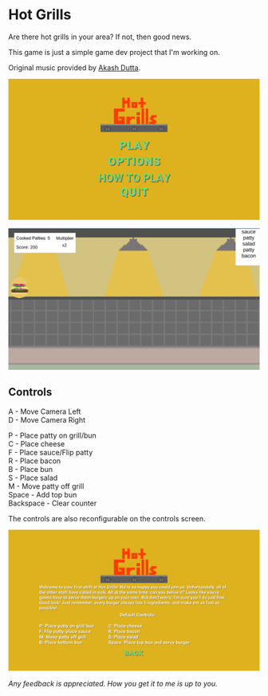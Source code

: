 # Hot Grills

Are there hot grills in your area? If not, then good news. 

This game is just a simple game dev project that I'm working on. 

Original music provided by [Akash Dutta](https://www.akashdutta.net/). 

![main menu](Screenshots/main_menu.png)

![gameplay](Screenshots/gameplay.png)

## Controls

A - Move Camera Left  
D - Move Camera Right  

P - Place patty on grill/bun  
C - Place cheese  
F - Place sauce/Flip patty  
R - Place bacon  
B - Place bun  
S - Place salad  
M - Move patty off grill  
Space - Add top bun  
Backspace - Clear counter  

The controls are also reconfigurable on the controls screen. 

![controls screen](Screenshots/controls.png)

*Any feedback is appreciated. How you get it to me is up to you.*

